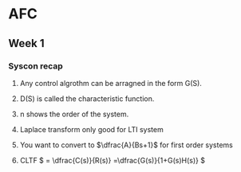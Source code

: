 # AFC

## Week 1

### Syscon recap

1. Any control algrothm can be arragned in the form G(S).
2. D(S) is called the characteristic function.
3. n shows the order of the system.
4. Laplace transform only good for LTI system
5. You want to convert to $\dfrac{A}{Bs+1}$ for first order systems

6. CLTF $ = \dfrac{C(s)}{R(s)} =\dfrac{G(s)}{1+G(s)H(s)} $

